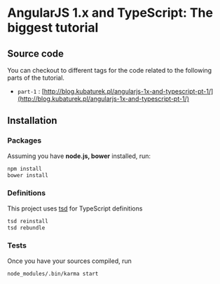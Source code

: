 # AngularJS 1.x and TypeScript: The biggest tutorial
## Source code

You can checkout to different tags for the code related to the following parts of the tutorial.

 * `part-1` : [http://blog.kubaturek.pl/angularjs-1x-and-typescript-pt-1/](http://blog.kubaturek.pl/angularjs-1x-and-typescript-pt-1/)

## Installation

### Packages

Assuming you have **node.js, bower** installed, run:
```sh
npm install
bower install
```

### Definitions

This project uses [tsd](http://definitelytyped.org/tsd/) for TypeScript definitions

```sh
tsd reinstall
tsd rebundle
```

### Tests

Once you have your sources compiled, run

```sh
node_modules/.bin/karma start
```
